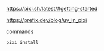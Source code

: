 https://pixi.sh/latest/#getting-started

https://prefix.dev/blog/uv_in_pixi

commands 

~~~
pixi install
~~~
